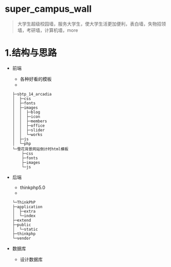 # super_campus_wall
> 大学生超级校园墙，服务大学生，使大学生活更加便利，表白墙，失物招领墙，考研墙，计算机墙，more 

# 1.结构与思路

- 前端
    
    - 各种好看的模板 
    - 
    ```
    ├─sbtp_14_arcadia
    │  ├─css
    │  ├─fonts
    │  ├─images
    │  │  ├─blog
    │  │  ├─icon
    │  │  ├─members
    │  │  ├─office
    │  │  ├─slider
    │  │  └─works
    │  ├─js
    │  └─php
    └─雪花背景网站倒计时html模板
        ├─css
        ├─fonts
        ├─images
        └─js
    ```

- 后端

    - thinkphp5.0
    - 
    ```
    └─ThinkPhP
    ├─application
    │  ├─extra
    │  └─index
    ├─extend
    ├─public
    │  └─static
    ├─thinkphp
    └─vendor
    ```

- 数据库
    
    - 设计数据库